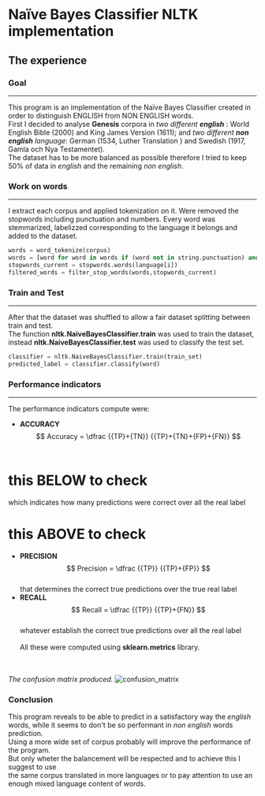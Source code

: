 # Naïve Bayes Classifier NLTK implementation

## The experience

### Goal
* * *
This program is an implementation of the Naïve Bayes Classifier created in order to distinguish ENGLISH from NON ENGLISH words.<br/>
First I decided to analyse **Genesis** corpora in *two different **english*** : World English Bible (2000) and King James Version (1611);
and *two different **non english** language*: German (1534, Luther Translation ) and Swedish (1917, Gamla och Nya Testamentet).<br/>
The dataset has to be more balanced as possible therefore I tried to keep 50% of data in *english* and the remaining *non english*.

### Work on words
* * *
I extract each corpus and applied tokenization on it. Were removed the stopwords including punctuation and numbers. Every word was stemmarized,
labelizzed corresponding to the language it belongs and added to the dataset. <br/>

```python
words = word_tokenize(corpus)
words = [word for word in words if (word not in string.punctuation) and (not word.isnumeric())]
stopwords_current = stopwords.words(language[i])
filtered_words = filter_stop_words(words,stopwords_current)
```


### Train and Test
* * *
After that the dataset was shuffled to allow a fair dataset splitting between train and test. <br/> 
The function **nltk.NaiveBayesClassifier.train** was used to train the dataset, instead **nltk.NaiveBayesClassifier.test** was used to classify the test set. <br/>

```python
classifier = nltk.NaiveBayesClassifier.train(train_set)
predicted_label = classifier.classify(word)
```

### Performance indicators
* * *
The performance indicators compute were: <br/>
* **ACCURACY** $$ Accuracy = \dfrac {{TP}+{TN}} {{TP}+{TN}+{FP}+{FN}} $$ <br/>
 # this BELOW to check
 which indicates how many predictions were correct over all the real label
 # this ABOVE to check

* **PRECISION** $$ Precision = \dfrac {{TP}} {{TP}+{FP}} $$ <br/>
 that determines the correct true predictions over the true real label 
* **RECALL** $$ Recall = \dfrac {{TP}} {{TP}+{FN}} $$ <br/>
 whatever establish the correct true predictions over all the real label
<br/><br/>
All these were computed using **sklearn.metrics** library.
<br/><br/><br/>

*The confusion matrix produced.*
![confusion_matrix](confusion_matrix.png)

### Conclusion
This program reveals to be able to predict in a satisfactory way the *english* words,
while it seems to don't be so performant in *non english* words prediction.<br/>
Using a more wide set of corpus probably will improve the performance of the program. <br/>
But only wheter the balancement will be respected and to achieve this I suggest to use <br/>
the same corpus translated in more languages or to pay attention to use an enough mixed language content of words.

